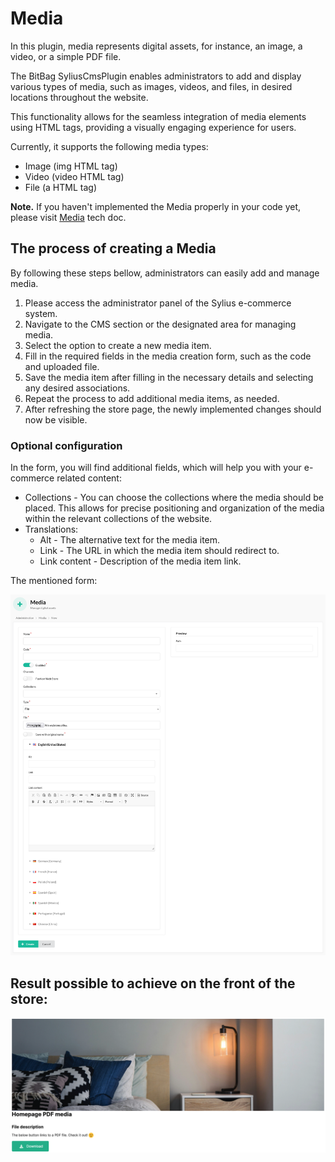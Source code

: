 # Media

In this plugin, media represents digital assets, for instance, an image, a video, or a simple PDF file.

The BitBag SyliusCmsPlugin enables administrators to add and display various types of media, such as images, videos, and files, in desired locations throughout the website.

This functionality allows for the seamless integration of media elements using HTML tags, providing a visually engaging experience for users.

Currently, it supports the following media types:

- Image (img HTML tag)
- Video (video HTML tag)
- File (a HTML tag)

**Note.** If you haven't implemented the Media properly in your code yet, please visit [Media](media.md) tech doc.

## The process of creating a Media

By following these steps bellow, administrators can easily add and manage media.

1. Please access the administrator panel of the Sylius e-commerce system.
2. Navigate to the CMS section or the designated area for managing media.
3. Select the option to create a new media item.
4. Fill in the required fields in the media creation form, such as the code and uploaded file.
5. Save the media item after filling in the necessary details and selecting any desired associations.
6. Repeat the process to add additional media items, as needed.
7. After refreshing the store page, the newly implemented changes should now be visible.

### Optional configuration

In the form, you will find additional fields, which will help you with your e-commerce related content:

- Collections - You can choose the collections where the media should be placed. This allows for precise positioning and organization of the media within the relevant collections of the website.
- Translations:
    - Alt - The alternative text for the media item.
    - Link - The URL in which the media item should redirect to.
    - Link content - Description of the media item link.

The mentioned form:

![Screenshot showing content management config in admin](media_create_cms.png)

## Result possible to achieve on the front of the store:

![Screenshot showing media result in front page](media_cms_result.png)
